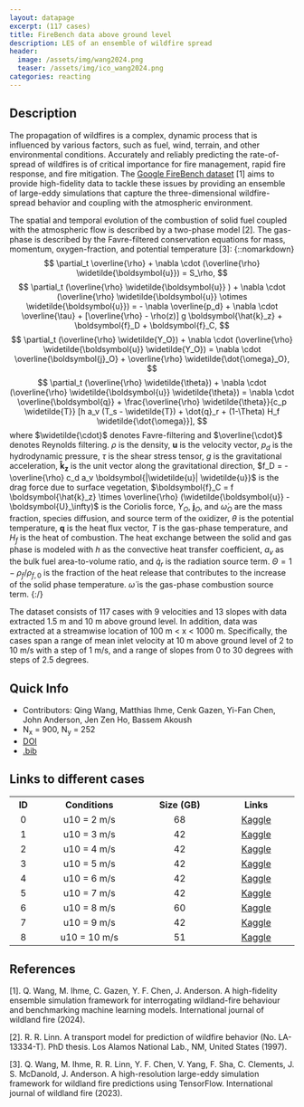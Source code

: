 ```yaml
---
layout: datapage
excerpt: (117 cases)
title: FireBench data above ground level
description: LES of an ensemble of wildfire spread
header:
  image: /assets/img/wang2024.png
  teaser: /assets/img/ico_wang2024.png
categories: reacting
---
```


<!--
<div style="text-align: center;">
    <img src="./assets/img/wang2024.png" alt="Image 1" style="max-width: 70%;">
</div>
-->

## Description
The propagation of wildfires is a complex, dynamic process that is influenced by various factors, such as fuel, wind, terrain, and other environmental conditions. Accurately and reliably predicting the rate-of-spread of wildfires is of critical importance for fire management, rapid fire response, and fire mitigation. The [Google FireBench dataset](https://sites.research.google/gr/wildfires/firebench/) [1] aims to provide high-fidelity data to tackle these issues by providing an ensemble of large-eddy simulations that capture the three-dimensional wildfire-spread behavior and coupling with the atmospheric environment.

The spatial and temporal evolution of the combustion of solid fuel coupled with the 
atmospheric flow is described by a two-phase model [2]. The gas-phase is described by 
the Favre-filtered conservation equations for mass, momentum, oxygen-fraction, and potential temperature [3]: 
{::nomarkdown}
$$
\partial_t \overline{\rho} + \nabla \cdot (\overline{\rho} \widetilde{\boldsymbol{u}}) = S_\rho,
$$
$$
\partial_t (\overline{\rho} \widetilde{\boldsymbol{u}} ) + \nabla \cdot (\overline{\rho} \widetilde{\boldsymbol{u}} \otimes \widetilde{\boldsymbol{u}}) = - \nabla \overline{p_d} + \nabla \cdot \overline{\tau} + [\overline{\rho} - \rho(z)] g \boldsymbol{\hat{k}_z} + \boldsymbol{f}_D + \boldsymbol{f}_C,
$$
$$
\partial_t (\overline{\rho} \widetilde{Y_O}) + \nabla \cdot (\overline{\rho} \widetilde{\boldsymbol{u}} \widetilde{Y_O}) = \nabla \cdot \overline{\boldsymbol{j}_O} + \overline{\rho} \widetilde{\dot{\omega}_O},
$$
$$
\partial_t (\overline{\rho} \widetilde{\theta}) + \nabla \cdot (\overline{\rho} \widetilde{\boldsymbol{u}} \widetilde{\theta}) = \nabla \cdot \overline{\boldsymbol{q}} + \frac{\overline{\rho} \widetilde{\theta}}{c_p \widetilde{T}} [h a_v (T_s - \widetilde{T}) + \dot{q}_r + (1-\Theta) H_f \widetilde{\dot{\omega}}],
$$
where $\widetilde{\cdot}$ denotes Favre-filtering and $\overline{\cdot}$ denotes Reynolds filtering. $\rho$ is the density, $\boldsymbol{u}$ is the velocity vector, $p_d$ is the hydrodynamic pressure, $\tau$ is the shear stress tensor, $g$ is the gravitational acceleration, $\boldsymbol{\hat{k}_z}$ is the unit vector along the gravitational direction, $f_D = - \overline{\rho} c_d a_v \boldsymbol{|\widetilde{u}| \widetilde{u}}$ is the drag force due to surface vegetation, $\boldsymbol{f}_C = f \boldsymbol{\hat{k}_z} \times \overline{\rho} (\widetilde{\boldsymbol{u}} - \boldsymbol{U}_\infty)$ is the Coriolis force, $Y_O$, $\boldsymbol{j}_O$, and $\dot{\omega}_O$ are the mass fraction, species diffusion, and source term of the oxidizer, $\theta$ is the potential temperature, $\boldsymbol{q}$ is the heat flux vector, $T$ is the gas-phase temperature, and $H_f$ is the heat of combustion.
The heat exchange between the solid and gas phase is modeled with $h$ as the convective heat transfer coefficient, $a_v$ as the bulk fuel area-to-volume ratio, and $\dot{q}_r$ is the radiation source term. $\Theta = 1 - \rho_f/\rho_{f,0}$ is the fraction of the heat release that contributes to the increase of the solid phase temperature. 
$\dot{\omega}$ is the gas-phase combustion source term.
{:/}

The dataset consists of 117 cases with 9 velocities and 13 slopes with data extracted 1.5 m and 10 m above ground level. In addition, data was extracted at a streamwise location of 100 m < x < 1000 m.
Specifically, the cases span a range of mean inlet velocity at 10 m above ground level of 2 to 10 m/s with a step of 1 m/s, and a range of slopes from 0 to 30 degrees with steps of 2.5 degrees.

## Quick Info
* Contributors: Qing Wang, Matthias Ihme, Cenk Gazen, Yi-Fan Chen, John Anderson, Jen Zen Ho, Bassem Akoush
* N<sub>x</sub> = 900, N<sub>y</sub> = 252
* <a href="https://doi.org/10.1071/WF24097">DOI</a>
* <a href="./assets/bib/wang2024.bib">.bib</a>

## Links to different cases
<!--<script src="./assets/js/table.js"></script>-->
<table align="center">
    <tr class="header">
    <th style="width:2%;">ID</th>
    <th style="width:10%;">Conditions</th>
      <!-- <th style="width:60%;">TPY</th> -->
    <!-- <th style="width:8%;">Grid</th> -->
    <th style="width:10%;">Size (GB)</th>
      <!-- <th style="width:60%;">Article</th> -->
    <th style="width:8%;">Links</th>
    </tr>
    <tr>       
        <td align="center"> 0 </td>
        <td align="center">u10 = 2 m/s</td>
        <!-- <td align="center">2049<sup>2</sup>&times;1025</td> -->
        <td align="center">68</td>
        <td align="center">
        <a href="https://www.kaggle.com/datasets/blastnet/firebench-u10-2">Kaggle</a><BR>
        </td>
    </tr>
    <tr>       
        <td align="center"> 1 </td>
        <td align="center">u10 = 3 m/s</td>
        <!-- <td align="center">2049<sup>2</sup>&times;1025</td> -->
        <td align="center">42</td>
        <td align="center">
        <a href="https://www.kaggle.com/datasets/blastnet/firebench-u10-3">Kaggle</a><BR>
        </td>
    </tr>
    <tr>       
        <td align="center"> 2 </td>
        <td align="center">u10 = 4 m/s</td>
        <!-- <td align="center">2049<sup>2</sup>&times;1025</td> -->
        <td align="center">42</td>
        <td align="center">
        <a href="https://www.kaggle.com/datasets/blastnet/firebench-u10-4">Kaggle</a><BR>
        </td>
    </tr>
    <tr>       
        <td align="center"> 3 </td>
        <td align="center">u10 = 5 m/s</td>
        <!-- <td align="center">2049<sup>2</sup>&times;1025</td> -->
        <td align="center">42</td>
        <td align="center">
        <a href="https://www.kaggle.com/datasets/blastnet/firebench-u10-5">Kaggle</a><BR>
        </td>
    </tr>
    <tr>       
        <td align="center"> 4 </td>
        <td align="center">u10 = 6 m/s</td>
        <!-- <td align="center">2049<sup>2</sup>&times;1025</td> -->
        <td align="center">42</td>
        <td align="center">
        <a href="https://www.kaggle.com/datasets/blastnet/firebench-u10-6">Kaggle</a><BR>
        </td>
    </tr>
    <tr>       
        <td align="center"> 5 </td>
        <td align="center">u10 = 7 m/s</td>
        <!-- <td align="center">2049<sup>2</sup>&times;1025</td> -->
        <td align="center">42</td>
        <td align="center">
        <a href="https://www.kaggle.com/datasets/blastnet/firebench-u10-7">Kaggle</a><BR>
        </td>
    </tr>
    <tr>       
        <td align="center"> 6 </td>
        <td align="center">u10 = 8 m/s</td>
        <!-- <td align="center">2049<sup>2</sup>&times;1025</td> -->
        <td align="center">60</td>
        <td align="center">
        <a href="https://www.kaggle.com/datasets/blastnet/firebench-u10-8">Kaggle</a><BR>
        </td>
    </tr>
    <tr>       
        <td align="center"> 7 </td>
        <td align="center">u10 = 9 m/s</td>
        <!-- <td align="center">2049<sup>2</sup>&times;1025</td> -->
        <td align="center">42</td>
        <td align="center">
        <a href="https://www.kaggle.com/datasets/blastnet/firebench-u10-9">Kaggle</a><BR>
        </td>
    </tr>
    <tr>       
        <td align="center"> 8 </td>
        <td align="center">u10 = 10 m/s</td>
        <!-- <td align="center">2049<sup>2</sup>&times;1025</td> -->
        <td align="center">51</td>
        <td align="center">
        <a href="https://www.kaggle.com/datasets/blastnet/firebench-u10-10">Kaggle</a><BR>
        </td>
    </tr>
</table>

## References
[1]. Q. Wang, M. Ihme, C. Gazen, Y. F. Chen, J. Anderson. A high-fidelity ensemble simulation framework for interrogating wildland-fire behaviour and benchmarking machine learning models. International journal of wildland fire (2024).

[2]. R. R. Linn. A transport model for prediction of wildfire behavior (No. LA-13334-T). PhD thesis. Los Alamos National Lab., NM, United States (1997).

[3]. Q. Wang, M. Ihme, R. R. Linn, Y. F. Chen, V. Yang, F. Sha, C. Clements, J. S. McDanold, J. Anderson. A high-resolution large-eddy simulation framework for wildland fire predictions using TensorFlow. International journal of wildland fire (2023).
